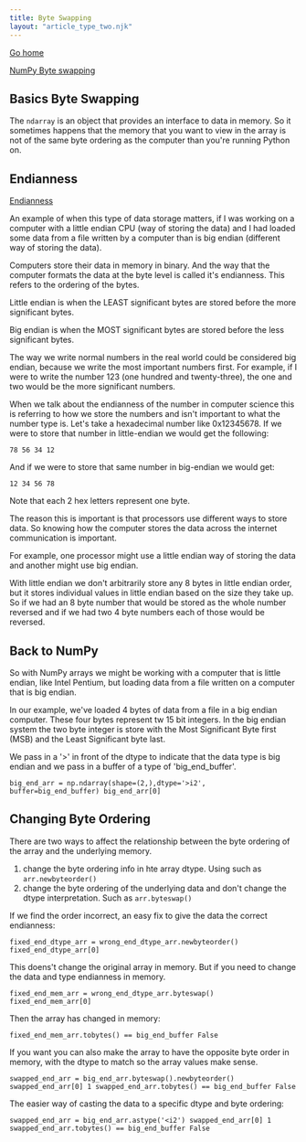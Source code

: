```yaml
---
title: Byte Swapping
layout: "article_type_two.njk"
---
```

[Go home](/index.html)

[NumPy Byte swapping](https://numpy.org/doc/stable/user/basics.byteswapping.html)

## Basics Byte Swapping

The `ndarray` is an object that provides an interface to data in memory. So it sometimes happens that the memory that you want to view in the array is not of the same byte ordering as the computer than you're running Python on.

## Endianness
[Endianness](https://www.section.io/engineering-education/what-is-little-endian-and-big-endian/)

An example of when this type of data storage matters, if I was working on a computer with a little endian CPU (way of storing the data) and I had loaded some data from a file written by a computer than is big endian (different way of storing the data).

Computers store their data in memory in binary. And the way that the computer formats the data at the byte level is called it's endianness. This refers to the ordering of the bytes.

Little endian is when the LEAST significant bytes are stored before the more significant bytes. 

Big endian is when the MOST significant bytes are stored before the less significant bytes. 

The way we write normal numbers in the real world could be considered big endian, because we write the most important numbers first. For example, if I were to write the number 123 (one hundred and twenty-three), the one and two would be the more significant numbers.

When we talk about the endianness of the number in computer science this is referring to how we store the numbers and isn't important to what the number type is. Let's take a hexadecimal number like 0x12345678. If we were to store that number in little-endian we would get the following:

`78 56 34 12`

And if we were to store that same number in big-endian we would get:

`12 34 56 78`

Note that each 2 hex letters represent one byte.

The reason this is important is that processors use different ways to store data. So knowing how the computer stores the data across the internet communication is important.

For example, one processor might use a little endian way of storing the data and another might use big endian.

With little endian we don't arbitrarily store any 8 bytes in little endian order, but it stores individual values in little endian based on the size they take up. So if we had an 8 byte number that would be stored as the whole number reversed and if we had two 4 byte numbers each of those would be reversed.

## Back to NumPy

So with NumPy arrays we might be working with a computer that is little endian, like Intel Pentium, but loading data from a file written on a computer that is big endian.

In our example, we've loaded 4 bytes of data from a file in a big endian computer. These four bytes represent tw 15 bit integers. In the big endian system the two byte integer is store with the Most Significant Byte first (MSB) and the Least Significant byte last.

We pass in a '>' in front of the dtype to indicate that the data type is big endian and we pass in a buffer of a type of 'big_end_buffer'.

`big_end_arr = np.ndarray(shape=(2,),dtype='>i2', buffer=big_end_buffer)
big_end_arr[0]`

## Changing Byte Ordering

There are two ways to affect the relationship between the byte ordering of the array and the underlying memory.

1. change the byte ordering info in hte array dtype. Using such as `arr.newbyteorder()`
2. change the byte ordering of the underlying data and don't change the dtype interpretation. Such as `arr.byteswap()`

If we find the order incorrect, an easy fix to give the data the correct endianness:

`
fixed_end_dtype_arr = wrong_end_dtype_arr.newbyteorder()
fixed_end_dtype_arr[0]
`

This doens't change the original array in memory. But if you need to change the data and type endianness in memory.

`
fixed_end_mem_arr = wrong_end_dtype_arr.byteswap()
fixed_end_mem_arr[0]
`

Then the array has changed in memory:

`
fixed_end_mem_arr.tobytes() == big_end_buffer
False
`

If you want you can also make the array to have the opposite byte order in memory, with the dtype to match so the array values make sense.

`
swapped_end_arr = big_end_arr.byteswap().newbyteorder()
swapped_end_arr[0]
1
swapped_end_arr.tobytes() == big_end_buffer
False
`

The easier way of casting the data to a specific dtype and byte ordering:

`
swapped_end_arr = big_end_arr.astype('<i2')
swapped_end_arr[0]
1
swapped_end_arr.tobytes() == big_end_buffer
False
`






